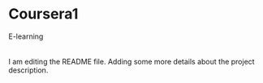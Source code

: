 # Coursera1
E-learning

######
I am editing the README file. Adding some more details about the project description.
